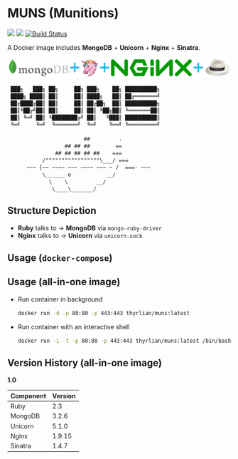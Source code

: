 # MUNS (Munitions)

[![](https://img.shields.io/badge/Docker%20Hub-info-blue.svg)](https://hub.docker.com/r/thyrlian/muns/)
[![](https://badge.imagelayers.io/thyrlian/muns:latest.svg)](https://imagelayers.io/?images=thyrlian/muns:latest)
[![Build Status](https://travis-ci.org/thyrlian/MUNS.svg?branch=master)](https://travis-ci.org/thyrlian/MUNS)

A Docker image includes **MongoDB** + **Unicorn** + **Nginx** + **Sinatra**.

<img src="https://github.com/thyrlian/MUNS/blob/master/MUNS.png">

```
 ███╗   ███╗ ██╗     ██╗ ███╗    ██╗ ██████████╗
 ████╗ ████║ ██║     ██║ ████╗   ██║ ██╔═══════╝
 ██╔████╔██║ ██║     ██║ ██╔██╗  ██║ ██████████╗
 ██║╚██╔╝██║ ██║     ██║ ██║ ╚██╗██║ ╚═══════██║
 ██║ ╚═╝ ██║ ╚████████╔╝ ██║   ╚███║ ██████████║
 ╚═╝     ╚═╝  ╚═══════╝  ╚═╝    ╚══╝ ╚═════════╝

                        ##         .
                  ## ## ##        ==
               ## ## ## ## ##    ===
           /"""""""""""""""""\___/ ===
      ~~~ {~~ ~~~~ ~~~ ~~~~ ~~~ ~ /  ===- ~~~
           \______ o           __/
             \    \         __/
              \____\_______/
```

## Structure Depiction
* **Ruby** talks to -> **MongoDB** via `mongo-ruby-driver`
* **Nginx** talks to -> **Unicorn** via `unicorn.sock`

## Usage (`docker-compose`)



## Usage (all-in-one image)

* Run container in background
    ```bash
    docker run -d -p 80:80 -p 443:443 thyrlian/muns:latest
    ```

* Run container with an interactive shell
    ```bash
    docker run -i -t -p 80:80 -p 443:443 thyrlian/muns:latest /bin/bash
    ```

## Version History (all-in-one image)

**1.0**

Component | Version
--------- | -------
Ruby | 2.3
MongoDB | 3.2.6
Unicorn | 5.1.0
Nginx | 1.9.15
Sinatra | 1.4.7
